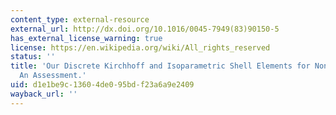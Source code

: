 ```yaml
---
content_type: external-resource
external_url: http://dx.doi.org/10.1016/0045-7949(83)90150-5
has_external_license_warning: true
license: https://en.wikipedia.org/wiki/All_rights_reserved
status: ''
title: 'Our Discrete Kirchhoff and Isoparametric Shell Elements for Nonlinear Analysis:
  An Assessment.'
uid: d1e1be9c-1360-4de0-95bd-f23a6a9e2409
wayback_url: ''
---
```

